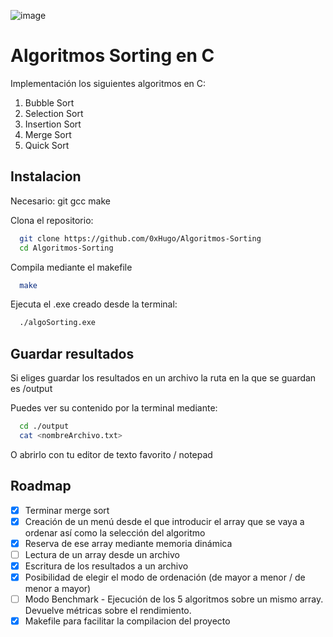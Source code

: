 ![image](https://github.com/0xHugo/Algoritmos-Sorting/assets/120257009/74519486-b568-45f9-9da0-1e5245142ea5)

# Algoritmos Sorting en C
Implementación los siguientes algoritmos en C: 
1. Bubble Sort
2. Selection Sort
3. Insertion Sort
4. Merge Sort
5. Quick Sort


## Instalacion

Necesario: git gcc  make

Clona el repositorio: 
```bash
  git clone https://github.com/0xHugo/Algoritmos-Sorting
  cd Algoritmos-Sorting
```
Compila mediante el makefile
```bash
  make
```
Ejecuta el .exe creado desde la terminal: 
```bash
  ./algoSorting.exe
```

## Guardar resultados

Si eliges guardar los resultados en un archivo la ruta en la que se guardan es /output

Puedes ver su contenido por la terminal mediante: 
```bash
  cd ./output
  cat <nombreArchivo.txt>
```
O abrirlo con tu editor de texto favorito / notepad

## Roadmap
- [x]  Terminar merge sort
- [x]  Creación de un menú desde el que introducir el array que se vaya a ordenar así como la selección del algoritmo
- [x]  Reserva de ese array mediante memoria dinámica
- [ ]  Lectura de un array desde un archivo
- [x]  Escritura de los resultados a un archivo
- [x]  Posibilidad de elegir el modo de ordenación (de mayor a menor / de menor a mayor)
- [ ]  Modo Benchmark - Ejecución de los 5 algoritmos sobre un mismo array. Devuelve métricas sobre el rendimiento.
- [x]  Makefile para facilitar la compilacion del proyecto
